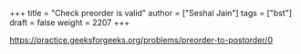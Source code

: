 +++
title = "Check preorder is valid"
author = ["Seshal Jain"]
tags = ["bst"]
draft = false
weight = 2207
+++

<https://practice.geeksforgeeks.org/problems/preorder-to-postorder/0>
